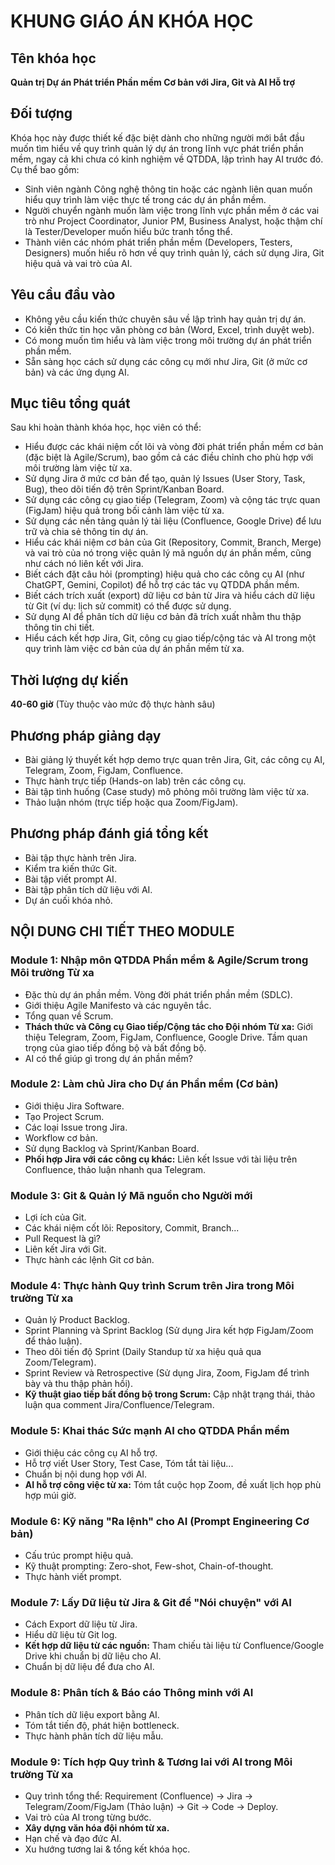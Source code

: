 # KHUNG GIÁO ÁN KHÓA HỌC

## Tên khóa học

**Quản trị Dự án Phát triển Phần mềm Cơ bản với Jira, Git và AI Hỗ trợ**

## Đối tượng

Khóa học này được thiết kế đặc biệt dành cho những người mới bắt đầu muốn tìm hiểu về quy trình quản lý dự án trong lĩnh vực phát triển phần mềm, ngay cả khi chưa có kinh nghiệm về QTDDA, lập trình hay AI trước đó. Cụ thể bao gồm:

- Sinh viên ngành Công nghệ thông tin hoặc các ngành liên quan muốn hiểu quy trình làm việc thực tế trong các dự án phần mềm.
- Người chuyển ngành muốn làm việc trong lĩnh vực phần mềm ở các vai trò như Project Coordinator, Junior PM, Business Analyst, hoặc thậm chí là Tester/Developer muốn hiểu bức tranh tổng thể.
- Thành viên các nhóm phát triển phần mềm (Developers, Testers, Designers) muốn hiểu rõ hơn về quy trình quản lý, cách sử dụng Jira, Git hiệu quả và vai trò của AI.

## Yêu cầu đầu vào

- Không yêu cầu kiến thức chuyên sâu về lập trình hay quản trị dự án.
- Có kiến thức tin học văn phòng cơ bản (Word, Excel, trình duyệt web).
- Có mong muốn tìm hiểu và làm việc trong môi trường dự án phát triển phần mềm.
- Sẵn sàng học cách sử dụng các công cụ mới như Jira, Git (ở mức cơ bản) và các ứng dụng AI.

## Mục tiêu tổng quát

Sau khi hoàn thành khóa học, học viên có thể:

- Hiểu được các khái niệm cốt lõi và vòng đời phát triển phần mềm cơ bản (đặc biệt là Agile/Scrum), bao gồm cả các điều chỉnh cho phù hợp với môi trường làm việc từ xa.
- Sử dụng Jira ở mức cơ bản để tạo, quản lý Issues (User Story, Task, Bug), theo dõi tiến độ trên Sprint/Kanban Board.
- Sử dụng các công cụ giao tiếp (Telegram, Zoom) và cộng tác trực quan (FigJam) hiệu quả trong bối cảnh làm việc từ xa.
- Sử dụng các nền tảng quản lý tài liệu (Confluence, Google Drive) để lưu trữ và chia sẻ thông tin dự án.
- Hiểu các khái niệm cơ bản của Git (Repository, Commit, Branch, Merge) và vai trò của nó trong việc quản lý mã nguồn dự án phần mềm, cũng như cách nó liên kết với Jira.
- Biết cách đặt câu hỏi (prompting) hiệu quả cho các công cụ AI (như ChatGPT, Gemini, Copilot) để hỗ trợ các tác vụ QTDDA phần mềm.
- Biết cách trích xuất (export) dữ liệu cơ bản từ Jira và hiểu cách dữ liệu từ Git (ví dụ: lịch sử commit) có thể được sử dụng.
- Sử dụng AI để phân tích dữ liệu cơ bản đã trích xuất nhằm thu thập thông tin chi tiết.
- Hiểu cách kết hợp Jira, Git, công cụ giao tiếp/cộng tác và AI trong một quy trình làm việc cơ bản của dự án phần mềm từ xa.

## Thời lượng dự kiến

**40-60 giờ** (Tùy thuộc vào mức độ thực hành sâu)

## Phương pháp giảng dạy

- Bài giảng lý thuyết kết hợp demo trực quan trên Jira, Git, các công cụ AI, Telegram, Zoom, FigJam, Confluence.
- Thực hành trực tiếp (Hands-on lab) trên các công cụ.
- Bài tập tình huống (Case study) mô phỏng môi trường làm việc từ xa.
- Thảo luận nhóm (trực tiếp hoặc qua Zoom/FigJam).

## Phương pháp đánh giá tổng kết

- Bài tập thực hành trên Jira.
- Kiểm tra kiến thức Git.
- Bài tập viết prompt AI.
- Bài tập phân tích dữ liệu với AI.
- Dự án cuối khóa nhỏ.

## NỘI DUNG CHI TIẾT THEO MODULE

### Module 1: Nhập môn QTDDA Phần mềm & Agile/Scrum trong Môi trường Từ xa

- Đặc thù dự án phần mềm. Vòng đời phát triển phần mềm (SDLC).
- Giới thiệu Agile Manifesto và các nguyên tắc.
- Tổng quan về Scrum.
- **Thách thức và Công cụ Giao tiếp/Cộng tác cho Đội nhóm Từ xa:** Giới thiệu Telegram, Zoom, FigJam, Confluence, Google Drive. Tầm quan trọng của giao tiếp đồng bộ và bất đồng bộ.
- AI có thể giúp gì trong dự án phần mềm?

### Module 2: Làm chủ Jira cho Dự án Phần mềm (Cơ bản)

- Giới thiệu Jira Software.
- Tạo Project Scrum.
- Các loại Issue trong Jira.
- Workflow cơ bản.
- Sử dụng Backlog và Sprint/Kanban Board.
- **Phối hợp Jira với các công cụ khác:** Liên kết Issue với tài liệu trên Confluence, thảo luận nhanh qua Telegram.

### Module 3: Git & Quản lý Mã nguồn cho Người mới

- Lợi ích của Git.
- Các khái niệm cốt lõi: Repository, Commit, Branch...
- Pull Request là gì?
- Liên kết Jira với Git.
- Thực hành các lệnh Git cơ bản.

### Module 4: Thực hành Quy trình Scrum trên Jira trong Môi trường Từ xa

- Quản lý Product Backlog.
- Sprint Planning và Sprint Backlog (Sử dụng Jira kết hợp FigJam/Zoom để thảo luận).
- Theo dõi tiến độ Sprint (Daily Standup từ xa hiệu quả qua Zoom/Telegram).
- Sprint Review và Retrospective (Sử dụng Jira, Zoom, FigJam để trình bày và thu thập phản hồi).
- **Kỹ thuật giao tiếp bất đồng bộ trong Scrum:** Cập nhật trạng thái, thảo luận qua comment Jira/Confluence/Telegram.

### Module 5: Khai thác Sức mạnh AI cho QTDDA Phần mềm

- Giới thiệu các công cụ AI hỗ trợ.
- Hỗ trợ viết User Story, Test Case, Tóm tắt tài liệu...
- Chuẩn bị nội dung họp với AI.
- **AI hỗ trợ công việc từ xa:** Tóm tắt cuộc họp Zoom, đề xuất lịch họp phù hợp múi giờ.

### Module 6: Kỹ năng "Ra lệnh" cho AI (Prompt Engineering Cơ bản)

- Cấu trúc prompt hiệu quả.
- Kỹ thuật prompting: Zero-shot, Few-shot, Chain-of-thought.
- Thực hành viết prompt.

### Module 7: Lấy Dữ liệu từ Jira & Git để "Nói chuyện" với AI

- Cách Export dữ liệu từ Jira.
- Hiểu dữ liệu từ Git log.
- **Kết hợp dữ liệu từ các nguồn:** Tham chiếu tài liệu từ Confluence/Google Drive khi chuẩn bị dữ liệu cho AI.
- Chuẩn bị dữ liệu để đưa cho AI.

### Module 8: Phân tích & Báo cáo Thông minh với AI

- Phân tích dữ liệu export bằng AI.
- Tóm tắt tiến độ, phát hiện bottleneck.
- Thực hành phân tích dữ liệu mẫu.

### Module 9: Tích hợp Quy trình & Tương lai với AI trong Môi trường Từ xa

- Quy trình tổng thể: Requirement (Confluence) -> Jira -> Telegram/Zoom/FigJam (Thảo luận) -> Git -> Code -> Deploy.
- Vai trò của AI trong từng bước.
- **Xây dựng văn hóa đội nhóm từ xa.**
- Hạn chế và đạo đức AI.
- Xu hướng tương lai & tổng kết khóa học.
